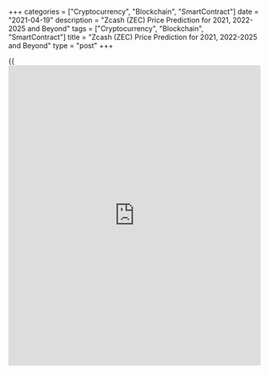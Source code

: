 +++
categories = ["Cryptocurrency", "Blockchain", "SmartContract"]
date = "2021-04-19"
description = "Zcash (ZEC) Price Prediction for 2021, 2022-2025 and Beyond"
tags = ["Cryptocurrency", "Blockchain", "SmartContract"]
title = "Zcash (ZEC) Price Prediction for 2021, 2022-2025 and Beyond"
type = "post"
+++

{{<iframe id="large-banner" src="https://www.bounty.group/#slide=27.0" width="100%" height="600" scrolling="no" style="border: 0px solid rgb(216, 221, 230); border-radius: 3px;">}}

2021-04-19

2021-04-19

Zcash Predictions: Should You Invest in ZECJana Kane

Despite [regulation](https://www.playgroundfx.com/blog/forex-broker-regulation/) restrictions, the popularity of cryptocurrencies has
been growing over the years. We all have heard about Bitcoin, Ethereum,
and Litecoin. Still, there are other digital assets that can provide
[investor](https://www.fintechee.com/tutorial-for-forex-trading/investor-mode/)s with exciting opportunities. ZEC is one of them.

Zcash is one of the most promising tokens with a high level of
anonymity. It's the first open-source digital asset based on a
[blockchain](https://www.letsplayfx.com/blog/trade-forex-with-bitcoin/). The coin appeared on October 28, 2016. Bitcoin’s framework
became a foundation for Zcash, which is why both coins have many things
in common. Still, their value differs significantly – BTC is near
$20,000, while ZEC is still below $100. What determines the price of
Zcash? How much will Zcash be worth?

Zcash price prediction is not an easy thing. In this guide, we will
consider not only [historical](https://www.fintechee.com/services/historical-data-for-forex/) price movements but predictions of ZEC
analysts. To make your future investing more successful, we will
highlight factors that affect the coin's market price, so you will be
able to make your own Zcash price forecasts. Will the price of Zcash go
up? Let's find out!

The article covers the following subjects:

## Zcash: What Is Inside?

Before we consider price movements, let’s answer one simple question -
what is [Zcash][1]? Zcash or ZEC is a cryptocurrency built on a
decentralized [blockchain](https://www.letsplayfx.com/blog/trade-forex-with-bitcoin/) that includes open-source code. That is its
main similarity with Bitcoin. Another thing Zcash shares with BTC is the
cap. Both cryptocurrencies have a limited offer of 21 million units.

However, ZEC, as a privacy coin, takes further steps to protect its
users. The system was developed to provide users and their transactions
with anonymity. ZEC increases privacy by applying zero-knowledge proofs
(zk-SNARKs). It allows users to validate transactions without disclosure
of information that could affect the user's privacy. At the same time,
the ZEC coin has an exciting feature. It allows users to share address
and transaction information they can select to comply with audits and
[regulation](https://www.playgroundfx.com/blog/forex-broker-regulation/)s.

According to its developers, ZEC is built on strong science. Let's talk
more about ZEC addresses. They are divided into two types:

Z-addresses are private, while t-addresses are considered transparent.
There are four transaction types between these kinds of addresses Two
address types are interconnected. You can transfer funds between both
address types. The only requirement is to be aware of the privacy
implications.

The key advantages of Zcash are low-rate transactions, the anonymity of
users and transactions, disclosure of payment data to a third party,
transaction expiration, and multiple signatures for transactions.

The main factor that contributed to the development of cryptocurrency is
privacy. ZEC submits a high degree of it and can be called a "leading
privacy" coin. Yet, this cryptocurrency hasn't reached the highs of BTC.
What is Zcash’s future? We’ll address that next.

## The Price History of ZEC: Focus on 2020

The development of Zcash dates back to the creation of ZeroCash
cryptographic protocol, which was supposed to become a supplement of
well-known Bitcoin. As the developers of Zerocash couldn't agree with
Bitcoin founders, a new cryptocurrency, Zcash, was formed.

This digital currency was supposed to keep the ideology of ZeroCash but
use a protocol separated from Bitcoin. On October 28, 2016, the new
Zcash cryptocurrency was officially released. The launch of the private
ZEC coin attracted a lot of attention. As a result, its price
skyrocketed to around $6,000. However, later it balanced in the area of
$40-70.

According to [Coinmarketcap][2], ZEC is the 35th largest cryptocurrency
worldwide. Still, despite its functionality, it's not among the 15
largest digital assets. In 2018, the price of ZEC was around $900. Since
2019, it has fluctuated within a narrow range of $30-$70. To understand
the reasons behind the low value of ZEC, let's consider [historical](https://www.fintechee.com/services/historical-data-for-forex/) price
movements.

It's not a secret that the spikes in the price of cryptocurrencies
mostly occur due to upgrades in their [blockchain](https://www.letsplayfx.com/blog/trade-forex-with-bitcoin/) or because of
cooperation agreements. The same factors led to Zcash’s growth.

The first significant event happened in May 2017. Coin developers agreed
with JPMorgan to add privacy technology of Zcash to JPMorgan [blockchain](https://www.letsplayfx.com/blog/trade-forex-with-bitcoin/)
platform. At that time, ZEC coin's capitalization and market value
reached the top and led the currency to the top-10 crypto assets. In
June 2017, ZEC traded near $400.

The all-around crypto popularity caused a further rise at the beginning
of 2018. The price was around $900. Later, the crypto boom effect calmed
down, and Zcash returned to its normal rate.

The next significant upward movement was in June 2018, when the price
climbed above $100. The rise could be caused just by the strength of
bulls who tried to push Zcash from its lowest level since 2017.

Later the price increased in February 2020. However, bulls were not
strong enough to keep the price at highs. As a result, ZEC plunged below
$25 in March 2017. In August 2020, Zcash was pushed to $100. Although
ZEC lost in value in September 2020, this surge helped the
cryptocurrency move from previous lows.

ZEC protocol went through a vast number of upgrades. Still, halving
became one of the most important events of 2020. Halving is a standard
procedure for cryptocurrencies. However, it has an impact on Zcash’s
future value for sure. On November 28, ZEC underwent halving. It meant
that the reward of ZEC miners was reduced twice from 6.25 to 3.125 ZEC
per block. As anticipated, the event caused a fall in price, but the
coin managed to recover quickly.

## Zcash Price Target for 2021: How High Can Zcash Go?

As you can notice, Zcash is highly volatile. It's not simple to predict
its value in advance. That's why it's worth checking Zcash forecasts of
crypto experts. We have gathered several opinions that will allow you to
formulate an outlook for 2021.

According to [WalletInvestor][3], Zcash is supposed to be a high-risk
investment opportunity. A 1-year projection is $55.304. The change will
amount to -22.968%.

[DigitalCoinPrice][4] agrees with WalletInvestor and doesn't predict
that ZEC will become expensive in 2021. The [website](https://www.playgroundfx.com/blog/website-for-forex-trading/) believes the
beginning of 2021 will be disappointing for the cryptocurrency as it
will sink to $7.36. The coin will get a chance to recover in the next
two months, but the roof will be set slightly above $50. By the end of
the year, the price will stay in the range of $30-40.

[CryptoGround.com][5] sees ZEC near $57 in 2021. It means that the
cryptocurrency will fall next year. Still, the longer-term ZEC price
prediction is shinier. Read on to know whether Zcash will cost $1000 in
the future.

[Previsioni Bitcoin][6] is among the few experts who believe in the
surge of ZEC in 2021. The platform sees Zcash at $576.79 in December
2021.

[TradingBeasts][7] says Zcash will be able to reach $90 by December
2021, while the minimum price will be slightly above $55 (January 2021).

## Technical Analysis of ZEC/USD: How High Will Zcash Go?

We start our [ZEC/US dollar][1] technical analysis with the H1 time
frame to determine the most stable market trends.

Look at the prediction chart below:

First, let's identify global trends and the key levels. The ZEC coin has
been updating its local highs and lows since March 2020. As a result,
the trend has been bullish in the last months. It's marked as a blue
line in the chart.

I marked important trade volume peaks as blue dots. Japanese
candlesticks located above them identify the key levels.

One of the important peaks formed as early as November 2017. The green
candle with the peak at around 375 marks it. The next moment of the
trading activity is April 2018. The low of that month's candle forms the
actual resistance level for the current price at 180 USD.

The chart also suggests that the [historical](https://www.fintechee.com/services/historical-data-for-forex/) support level formed at 16.5
USD.

### Zcash price prediction for next three months

Next, let's continue our technical analysis on the [Zcash weekly
chart][1]. Note that the downward price movement on the last bars occurs
together with a steep increase in trading volumes. The price didn't
break the value of 180 USD, thus confirming the sellers' serious
intentions. At that level, draw the trend line projection, marking the
limits of a wide trading channel.

Also, the chart indicates that the last weekly candle looks like the
long-legged doji. So, there's a fierce fight between bulls and bears,
and a correction is very likely to occur. At the same time, if the price
consolidates above the level of 180 USD, the situation will take a
U-turn. The prospects of the Zcash projected growth to the value of 370
- 375 USD will be realistic.

Based on the trend channels and the Bollinger bands' width, the ZEC
price's likeliest outlook in the next three months will be a flat
movement between 100 dollars and 180 dollars, leading to a smooth
correction in general.

### Monthly Zcash price forecast for 2021

Here's the [Zcash][8] long-term technical analysis, a detailed forecast
for this year, and probable price targets. I plotted candlestick
projections for each month, based on the Bollinger bands width.

The likeliest scenario for up to October 2021 is that the latest upward
momentum will correct. A pullback from the nearest support level of 180
USD can confirm that. Future prices will most likely fluctuate in the
range of 60-120 dollars.

The general bullish trend will continue. Thus, from November 2021, we
can expect that the correction will end, and the cryptocurrency will
continue moving in an ascending channel. This year's target is to retest
the level of 180 USD.

Check the final [ZEC/USD][8] projected values in the table below:

 **Month**

|

 **ZECUSD Price**  
  
---|---  
  
 **Minimum**

|

 **Maximum**  
  
 **February 2021**

|

 **107**

|

 **190**  
  
 **March 2021**

|

 **100**

|

 **185**  
  
 **April 2021**

|

 **94**

|

 **177**  
  
 **May 2021**

|

 **90**

|

 **171**  
  
 **June 2021**

|

 **90**

|

 **161**  
  
 **July 2021**

|

 **83**

|

 **151**  
  
 **August 2021**

|

 **75**

|

 **140**  
  
 **September 2021**

|

 **70**

|

 **135**  
  
 **October 2021**

|

 **61**

|

 **120**  
  
 **November 2021**

|

 **67**

|

 **135**  
  
 **December 2021**

|

 **87**

|

 **170**  
  
 **[ZECUSD][9] Technical analysis provided by[][10][Michael
Hypov][11].**

## Weekly Elliott wave ZCash analysis as of 19.04.2021

The ZECUSD cryptocurrency pair is developing a global regular zigzag
A-B-C, with the sub-waves A and B completed inside. Wave A is an
impulse, wave B is a correction in the form of a triple zigzag. Since
March 2020, the market has been forming the beginning of the impulse
wave C. So far, there have completed the first two sub-waves [1] and
[2]. Let us study the structure of the current chart section in more
detail in the H8 timeframe.

It is clear from the most recent chart section that there is developing
the initial element of the upward third wave, which is unfolding as a
five-wave impulse (1)-(2)-(3)-(4)-(5). So far, there have completed sub-
waves (1) and (2), and wave 1 of a smaller degree. In the near future,
there should be forming the corrective down wave 2. This correction
could be unfolding as a simple zigzag [A]-[B]-[C]. This week, the market
should be rising in wave [B] to a level of 273.00, where the [B] wave
will be 76.4% of wave [A]. Next, the market will continue forming
zigzag, developing the bearish impulse wave [C], as it is outlined in
the chart.

### Weekly [ZECUSD][8] trading plan:

Buy 248.75, TP 273.00

[ZECUSD][8] _Elliott wave analysis is presented by an independent
analyst,_[ _Roman Onegin_][12] _._

## Zcash – Should You Buy or Sell in 2022?

Surprisingly, those experts who believe in the surge in 2021 see Zcash
declining a year later. In comparison, bearish analysts turn to become
bullish for 2022. Check the predictions.

  * Well, WalletInvestor analysts believe that ZEC will be going down in 2021, but does the cryptocurrency have chances in 2022? 2022 is expected to be promising for ZEC. The price may break above $500 in October-November 2022. During the year, the price is anticipated to fluctuate slightly above $300.

  * TradingBeasts see ZEC’s target around $110 by December 2022. The minimum price of $62.61 may occur at the beginning of the year. Although the minimum price is below the current price, it's still not an enormous risk for traders.

  * DigitalCoinPrice experts don't believe in the strength of Zcash in 2022. The price may decline to $28.76.

  * Previsioni Bitcoin is bearish about ZEC for 2022. The platform sees the crypto asset to fall as low as $290.89 in November 2022. The average price will amount to $450. You may be surprised we say that the price will fall. But don’t forget that the platform predicts ZEC above $500 in 2021. 

  * CryptoGround.com analysts tell their readers that the price of ZEC will be about $329. Considering its disappointing forecast for 2021, we can conclude that ZEC is a long-term investment that may require your patience and funds to hold positions open.

## Zcash Price Target in 2023: Still Any Hopes?

It becomes harder to predict the price of the cryptocurrency from a
long-term perspective. Still, analysts try to do that.

  * CryptoGround.com is among the few predictors who see the price of ZEC constantly rising. In 2023, the projected value of Zcash is supposed to increase to $436. 

  * Previsioni Bitcoin sees the lowest price of ZEC in May 2023 at $217. The crypto asset will fall in 2023. Still, the average rate is set at $280. 

  * According to DigitalCoinPrice, ZEC will equal $39.7 in 2023. It's much lower than predictions of other experts.

  * TradingBeasts experts are sure that ZEC's rise will occur only in December 2023, and then the price will be able to climb to $131. 

  * WalletInvestor considers a bullish opportunity for ZEC in 2023. The price is supposed to rise above $500 in June 2023. In October, ZEC will surge above $700. 

## Zcash Price Prediction From 2025-2030

Although many analysts make long-term ZEC predictions, you should know
they are approximate. As ZEC is one of the most volatile crypto assets,
it's hard to predict its price with a high degree of accuracy. To not be
fooled, we recommend applying fundamental and technical analysis and
reviewing your projections frequently.

Not all analysts are ready to provide such a long-term forecast.
DigitalCoinPrice sees that ZEC will rise above $100. Still, the increase
will be capped near $171 in 2026.

WalletInvestor offers the most exciting prediction. The service believes
ZEC will skyrocket above $1000 in 2025.

## How Has the Price of Zcash Changed Over Time?

Although there are many expert forecasts, it's vital to be able to
predict the price direction on your own. One of the most frequent
questions is, “why is Zcash going up?” Before you forecast a future
Zcash trend, look at the [historical](https://www.fintechee.com/services/historical-data-for-forex/) price movement.

As you can see, the price can be at the beginning of the bullish trend.
However, further direction will highly depend on fundamental factors. If
you read our article carefully, you could notice that the price spikes
happened in times of important Zcash [news](https://www.letsplayfx.com/blog/forex-news-website/). Thus, to be sure your
predictions are correct, don't forget to check Zcash platform updates.

## Conclusion

 **Year**

|

 **Mid-Year**

|

 **Year-End**

|

 **Tod/End, %**  
  
---|---|---|---  
  
2021

|

53.9

|

58.9

|

-11.1  
  
2022

|

27.7

|

30.1

|

-54.55  
  
2023

|

16.0

|

12.5

|

-81.13  
  
2024

|

17.8

|

29.5

|

-55.46  
  
2025

|

40.7

|

70.5

|

+6.4  
  
2026

|

83.6

|

206.3

|

+211.49  
  
2027

|

300.0

|

279.4

|

+321.86  
  
2028

|

521.3

|

623.1

|

+840.81  
  
2029

|

721.2

|

750.1

|

+1032.57  
  
2030

|

800.0

|

945.4

|

+1327.45  
  


Despite mixed forecasts, Zcash seems to be a good investment. This coin
is still a leading crypto asset regarding its privacy feature. It means
that it's unlikely the coin will disappear as other small
cryptocurrencies have done. If the developers come up with new ideas,
the currency will keep climbing.



Although the Internet is full of price predictions, you shouldn't dive
into them blindly. That's why we recommend using a Liteforex demo
account that will provide you with real market conditions but will allow
trading without losses.

If you don't try trading on [demo account][13] before entering the real
market, you risk losing a lot despite analysts' predictions. As you
could notice, ZEC is one of the most volatile crypto assets. The price
suffers significant spikes. Thus, the risks of mistakes increase
significantly, especially if you are a newbie trader.

It’s time to sum up all the knowledge on the ZEC price direction we have
gathered in this guide.

 _Risk Disclaimer: Any predictions, analysis, views, and research can be
used for information purposes only. The article does not constitute
investment recommendations. Additional research is required before
decision-making._

Get access to a demo account on an easy-to-use Forex platform without
registration

[ Go to Demo Account ][14]

## Price chart of ZECUSD in real time mode

The content of this article reflects the author’s opinion and does not
necessarily reflect the official position of LiteForex. The material
published on this page is provided for informational purposes only and
should not be considered as the provision of investment advice for the
purposes of Directive 2004/39/EC.

Rate this article:

{{value}}

( {{count}} {{title}} )

   1. my.liteforex.com/trading/info?symbol=ZECUSD
   2. [Coinmarketcap](https://www.playgroundfx.com/blog/coinmarketcap-creator/).com/
   3. wallet[investor](https://www.fintechee.com/tutorial-for-forex-trading/investor-mode/).com/forecast/zcash-prediction
   4. digitalcoinprice.com/forecast/zcash/2021
   5. www.cryptoground.com/zcash-price-prediction
   6. www.previsioni[bitcoin](https://www.letsplayfx.com/blog/forex-for-bitcoin/).it/en/forecast-zcash-2021/
   7. tradingbeasts.com/price-prediction/zcash
   8. my.liteforex.com/trading/chart?symbol=ZECUSD
   9. my.liteforex.com/trading/chart?symbol=ZECUSD
   10. www.liteforex.com/blog/?author=72
   11. www.liteforex.com/ru/blog/?author=72
   12. www.liteforex.com/blog/?author=80
   13. my.liteforex.com/trading/chart?symbol=ZECUSD&returnUrl=true
   14. my.liteforex.com/trading/?category=analysts-opinions&slug=zcash-price-prediction-forecast&type=currency